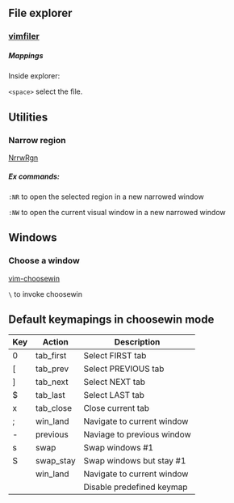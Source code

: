 ## File explorer

### [vimfiler](https://github.com/Shougo/vimfiler.vim)

##### Mappings

Inside explorer:

`<space>` select the file.

## Utilities

### Narrow region

[NrrwRgn](https://github.com/chrisbra/NrrwRgn)

##### Ex commands:

`:NR` to open the selected region in a new narrowed window

`:NW` to open the current visual window in a new narrowed window



## Windows

### Choose a window

[vim-choosewin](https://github.com/t9md/vim-choosewin)

`\` to invoke choosewin


## Default keymapings in choosewin mode

| Key  | Action     | Description                   |
| ---- | ---------- | ----------------------------- |
| 0    | tab_first  | Select FIRST    tab           |
| [    | tab_prev   | Select PREVIOUS tab           |
| ]    | tab_next   | Select NEXT     tab           |
| $    | tab_last   | Select LAST     tab           |
| x    | tab_close  | Close current tab             |
| ;    | win_land   | Navigate to current window    |
| -    | previous   | Naviage to previous window    |
| s    | swap       | Swap windows               #1 |
| S    | swap_stay  | Swap windows but stay      #1 |
| <CR> | win_land   | Navigate to current window    |
|      | <NOP>      | Disable predefined keymap     |
